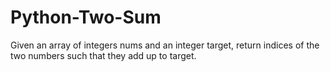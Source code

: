 # Python-Two-Sum
Given an array of integers nums and an integer target, return indices of the two numbers such that they add up to target.
